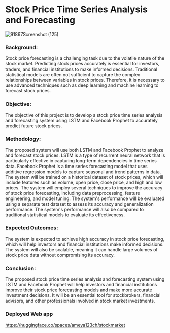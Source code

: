 # Stock Price Time Series Analysis and Forecasting

![91867Screenshot (125)](https://img.etimg.com/thumb/height-450,width-600,imgsize-180242,msid-87946375/.jpg)


### Background: 
Stock price forecasting is a challenging task due to the volatile nature of the stock market. Predicting stock prices accurately is essential for investors, traders, and financial institutions to make informed decisions. Traditional statistical models are often not sufficient to capture the complex relationships between variables in stock prices. Therefore, it is necessary to use advanced techniques such as deep learning and machine learning to forecast stock prices.

### Objective: 
The objective of this project is to develop a stock price time series analysis and forecasting system using LSTM and Facebook Prophet to accurately predict future stock prices.

### Methodology: 
The proposed system will use both LSTM and Facebook Prophet to analyze and forecast stock prices. LSTM is a type of recurrent neural network that is particularly effective in capturing long-term dependencies in time series data. Facebook Prophet is a time series forecasting model that uses additive regression models to capture seasonal and trend patterns in data.
The system will be trained on a historical dataset of stock prices, which will include features such as volume, open price, close price, and high and low prices. The system will employ several techniques to improve the accuracy of stock price forecasting, including data preprocessing, feature engineering, and model tuning.
The system's performance will be evaluated using a separate test dataset to assess its accuracy and generalization performance. The system's performance will also be compared to traditional statistical models to evaluate its effectiveness.

### Expected Outcomes: 
The system is expected to achieve high accuracy in stock price forecasting, which will help investors and financial institutions make informed decisions. The system will also be scalable, meaning it can handle large volumes of stock price data without compromising its accuracy.

### Conclusion: 
The proposed stock price time series analysis and forecasting system using LSTM and Facebook Prophet will help investors and financial institutions improve their stock price forecasting models and make more accurate investment decisions. It will be an essential tool for stockbrokers, financial advisors, and other professionals involved in stock market investments.

### Deployed Web app
https://huggingface.co/spaces/ameya123ch/stockmarket

